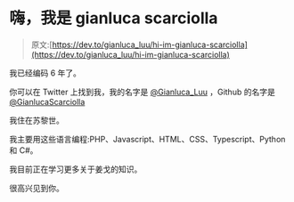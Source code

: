 # 嗨，我是 gianluca scarciolla

> 原文:[https://dev.to/gianluca_luu/hi-im-gianluca-scarciolla](https://dev.to/gianluca_luu/hi-im-gianluca-scarciolla)

我已经编码 6 年了。

你可以在 Twitter 上找到我，我的名字是 [@Gianluca_Luu](https://twitter.com/Gianluca_Luu) ，Github 的名字是 [@GianlucaScarciolla](https://github.com/GianlucaScarciolla)

我住在苏黎世。

我主要用这些语言编程:PHP、Javascript、HTML、CSS、Typescript、Python 和 C#。

我目前正在学习更多关于姜戈的知识。

很高兴见到你。